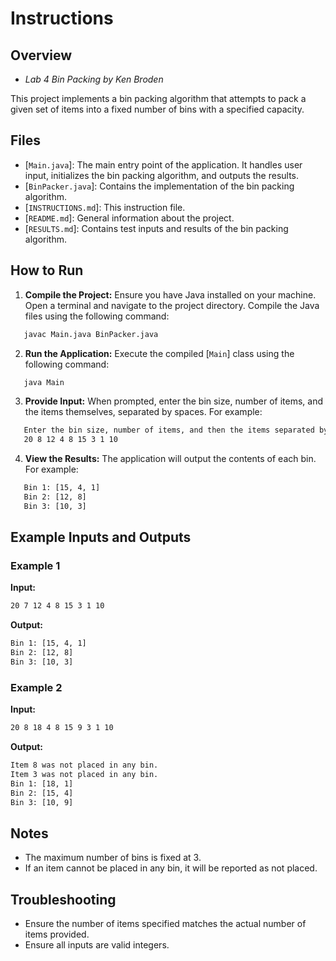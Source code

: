 # Instructions

## Overview

- *Lab 4 Bin Packing by Ken Broden*

This project implements a bin packing algorithm that attempts to pack a given set of items into a fixed number of bins with a specified capacity.

## Files

- [`Main.java`]: The main entry point of the application. It handles user input, initializes the bin packing algorithm, and outputs the results.
- [`BinPacker.java`]: Contains the implementation of the bin packing algorithm.
- [`INSTRUCTIONS.md`]: This instruction file.
- [`README.md`]: General information about the project.
- [`RESULTS.md`]: Contains test inputs and results of the bin packing algorithm.

## How to Run

1. **Compile the Project:**
   Ensure you have Java installed on your machine. Open a terminal and navigate to the project directory. Compile the Java files using the following command:

```sh
   javac Main.java BinPacker.java
```

2. **Run the Application:**
   Execute the compiled [`Main`] class using the following command:

```sh
   java Main
```

3. **Provide Input:**
   When prompted, enter the bin size, number of items, and the items themselves, separated by spaces. For example:

```sh
   Enter the bin size, number of items, and then the items separated by spaces:
   20 8 12 4 8 15 3 1 10
```

4. **View the Results:**
   The application will output the contents of each bin. For example:

```sh
   Bin 1: [15, 4, 1]
   Bin 2: [12, 8]
   Bin 3: [10, 3]
```

## Example Inputs and Outputs

### Example 1

**Input:**

```sh
20 7 12 4 8 15 3 1 10
```

**Output:**

```sh
Bin 1: [15, 4, 1]
Bin 2: [12, 8]
Bin 3: [10, 3]
```

### Example 2

**Input:**

```sh
20 8 18 4 8 15 9 3 1 10
```

**Output:**

```sh
Item 8 was not placed in any bin.
Item 3 was not placed in any bin.
Bin 1: [18, 1]
Bin 2: [15, 4]
Bin 3: [10, 9]
```

## Notes

- The maximum number of bins is fixed at 3.
- If an item cannot be placed in any bin, it will be reported as not placed.

## Troubleshooting

- Ensure the number of items specified matches the actual number of items provided.
- Ensure all inputs are valid integers.
